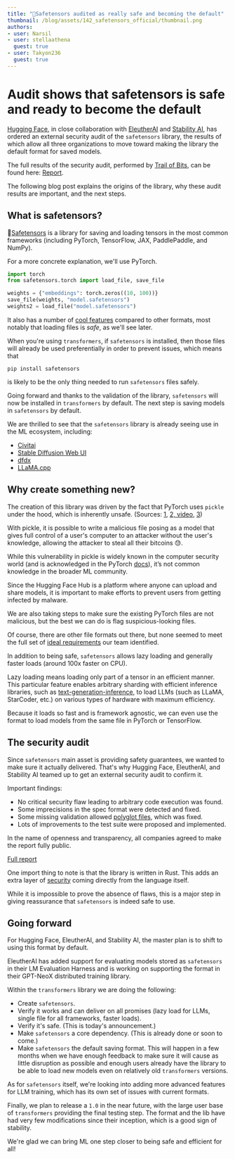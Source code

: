 ```yaml
---
title: "🐶Safetensors audited as really safe and becoming the default"
thumbnail: /blog/assets/142_safetensors_official/thumbnail.png
authors:
- user: Narsil
- user: stellaathena
  guest: true
- user: Takyon236
  guest: true
---
```


# Audit shows that safetensors is safe and ready to become the default

<!-- {blog_metadata} -->
<!-- {authors} -->

[Hugging Face](https://huggingface.co/), in close collaboration with [EleutherAI](https://www.eleuther.ai/) and [Stability AI](https://stability.ai/), has ordered
an external security audit of the `safetensors` library, the results of which allow
all three organizations to move toward making the library the default format
for saved models.

The full results of the security audit, performed by [Trail of Bits](https://www.trailofbits.com/), 
can be found here: [Report](https://huggingface.co/datasets/safetensors/trail_of_bits_audit_repot/resolve/main/SOW-TrailofBits-EleutherAI_HuggingFace-v1.2.pdf).

The following blog post explains the origins of the library, why these audit results are important,
and the next steps.

## What is safetensors?

🐶[Safetensors](https://github.com/huggingface/safetensors) is a library
  for saving and loading tensors in the most common frameworks (including PyTorch, TensorFlow, JAX, PaddlePaddle, and NumPy).

For a more concrete explanation, we'll use PyTorch.
```python
import torch
from safetensors.torch import load_file, save_file

weights = {"embeddings": torch.zeros((10, 100))}
save_file(weights, "model.safetensors")
weights2 = load_file("model.safetensors")
```

It also has a number of [cool features](https://github.com/huggingface/safetensors#yet-another-format-) compared to other formats, most notably that loading files is _safe_, as we'll see later. 

When you're using `transformers`, if `safetensors` is installed, then those files will already
be used preferentially in order to prevent issues, which means that

```
pip install safetensors
```

is likely to be the only thing needed to run `safetensors` files safely.

Going forward and thanks to the validation of the library, `safetensors` will now be installed in `transformers` by
default. The next step is saving models in `safetensors` by default.

We are thrilled to see that the `safetensors` library is already seeing use in the ML ecosystem, including:

- [Civitai](https://civitai.com/)
- [Stable Diffusion Web UI](https://github.com/AUTOMATIC1111/stable-diffusion-webui)
- [dfdx](https://github.com/coreylowman/dfdx)
- [LLaMA.cpp](https://github.com/ggerganov/llama.cpp/blob/e6a46b0ed1884c77267dc70693183e3b7164e0e0/convert.py#L537)


## Why create something new?

The creation of this library was driven by the fact that PyTorch uses `pickle` under
the hood, which is inherently unsafe. (Sources: [1](https://huggingface.co/docs/hub/security-pickle), [2, video](https://www.youtube.com/watch?v=2ethDz9KnLk), [3](https://github.com/pytorch/pytorch/issues/52596))

With pickle, it is possible to write a malicious file posing as a model 
that gives full control of a user's computer to an attacker without the user's knowledge,
allowing the attacker to steal all their bitcoins 😓.

While this vulnerability in pickle is widely known in the computer security world (and is acknowledged in the PyTorch [docs](https://pytorch.org/docs/stable/generated/torch.load.html)), it’s not common knowledge in the broader ML community.

Since the Hugging Face Hub is a platform where anyone can upload and share models, it is important to make efforts 
to prevent users from getting infected by malware.

We are also taking steps to make sure the existing PyTorch files are not malicious, but the best we can do is flag suspicious-looking files.

Of course, there are other file formats out there, but
none seemed to meet the full set of [ideal requirements](https://github.com/huggingface/safetensors#yet-another-format-) our team identified.

In addition to being safe, `safetensors` allows lazy loading and generally faster loads (around 100x faster on CPU).

Lazy loading means loading only part of a tensor in an efficient manner.
This particular feature enables arbitrary sharding with efficient inference libraries, such as [text-generation-inference](https://github.com/huggingface/text-generation-inference), to load LLMs (such as LLaMA, StarCoder, etc.) on various types of hardware
with maximum efficiency.

Because it loads so fast and is framework agnostic, we can even use the format
to load models from the same file in PyTorch or TensorFlow.


## The security audit

Since `safetensors` main asset is providing safety guarantees, we wanted to make sure
it actually delivered. That's why Hugging Face, EleutherAI, and Stability AI teamed up to get an external
security audit to confirm it.

Important findings:

- No critical security flaw leading to arbitrary code execution was found.
- Some imprecisions in the spec format were detected and fixed. 
- Some missing validation allowed [polyglot files](https://en.wikipedia.org/wiki/Polyglot_(computing)), which was fixed.
- Lots of improvements to the test suite were proposed and implemented.

In the name of openness and transparency, all companies agreed to make the report
fully public.

[Full report](https://huggingface.co/datasets/safetensors/trail_of_bits_audit_repot/resolve/main/SOW-TrailofBits-EleutherAI_HuggingFace-v1.2.pdf)


One import thing to note is that the library is written in Rust. This adds
an extra layer of [security](https://doc.rust-lang.org/rustc/exploit-mitigations.html)
coming directly from the language itself.

While it is impossible to 
prove the absence of flaws, this is a major step in giving reassurance that `safetensors`
is indeed safe to use.

## Going forward

For Hugging Face, EleutherAI, and Stability AI, the master plan is to shift to using this format by default.

EleutherAI has added support for evaluating models stored as `safetensors` in their LM Evaluation Harness and is working on supporting the format in their GPT-NeoX distributed training library.

Within the `transformers` library we are doing the following:

- Create `safetensors`.
- Verify it works and can deliver on all promises (lazy load for LLMs, single file for all frameworks, faster loads).
- Verify it's safe. (This is today's announcement.)
- Make `safetensors` a core dependency. (This is already done or soon to come.)
- Make `safetensors` the default saving format. This will happen in a few months when we have enough feedback
  to make sure it will cause as little disruption as possible and enough users already have the library
  to be able to load new models even on relatively old `transformers` versions.

As for `safetensors` itself, we're looking into adding more advanced features for LLM training,
which has its own set of issues with current formats.



Finally, we plan to release a `1.0` in the near future, with the large user base of `transformers` providing the final testing step.
The format and the lib have had very few modifications since their inception,
which is a good sign of stability.

We're glad we can bring ML one step closer to being safe and efficient for all!
